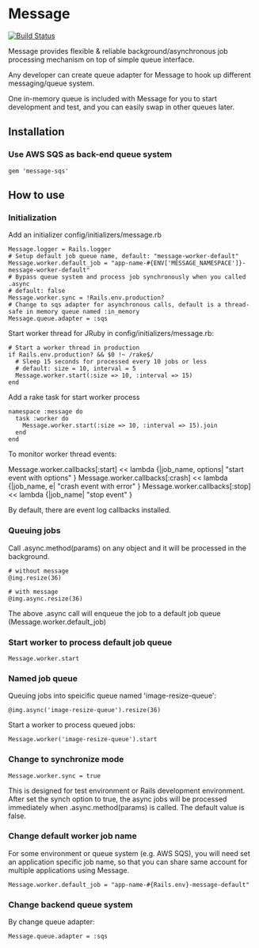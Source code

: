 # Message

[![Build Status](https://travis-ci.org/xli/message.svg?branch=master)](https://travis-ci.org/xli/message)


Message provides flexible & reliable background/asynchronous job processing mechanism on top of simple queue interface.

Any developer can create queue adapter for Message to hook up different messaging/queue system.

One in-memory queue is included with Message for you to start development and test,
and you can easily swap in other queues later.


## Installation


### Use AWS SQS as back-end queue system

    gem 'message-sqs'

## How to use

### Initialization

Add an initializer config/initializers/message.rb

    Message.logger = Rails.logger
    # Setup default job queue name, default: "message-worker-default"
    Message.worker.default_job = "app-name-#{ENV['MESSAGE_NAMESPACE']}-message-worker-default"
    # Bypass queue system and process job synchronously when you called .async
    # default: false
    Message.worker.sync = !Rails.env.production?
    # Change to sqs adapter for asynchronous calls, default is a thread-safe in memory queue named :in_memory
    Message.queue.adapter = :sqs

Start worker thread for JRuby in config/initializers/message.rb:

    # Start a worker thread in production
    if Rails.env.production? && $0 !~ /rake$/
      # Sleep 15 seconds for processed every 10 jobs or less
      # default: size = 10, interval = 5
      Message.worker.start(:size => 10, :interval => 15)
    end

Add a rake task for start worker process

    namespace :message do
      task :worker do
        Message.worker.start(:size => 10, :interval => 15).join
      end
    end

To monitor worker thread events:

   Message.worker.callbacks[:start] << lambda {|job_name, options| "start event with options" }
   Message.worker.callbacks[:crash] << lambda {|job_name, e| "crash event with error" }
   Message.worker.callbacks[:stop] << lambda {|job_name| "stop event" }

By default, there are event log callbacks installed.

### Queuing jobs


Call .async.method(params) on any object and it will be processed in the background.

    # without message
    @img.resize(36)

    # with message
    @img.async.resize(36)

The above .async call will enqueue the job to a default job queue (Message.worker.default_job)

### Start worker to process default job queue

    Message.worker.start

### Named job queue

Queuing jobs into speicific queue named 'image-resize-queue':

    @img.async('image-resize-queue').resize(36)

Start a worker to process queued jobs:

    Message.worker('image-resize-queue').start

### Change to synchronize mode

    Message.worker.sync = true

This is designed for test environment or Rails development environment.
After set the synch option to true, the async jobs will be processed immediately when .async.method(params) is called.
The default value is false.

### Change default worker job name

For some environment or queue system (e.g. AWS SQS), you will need set an application specific job name, so that you can share same account for multiple applications using Message.

    Message.worker.default_job = "app-name-#{Rails.env}-message-default"

### Change backend queue system

By change queue adapter:

    Message.queue.adapter = :sqs
